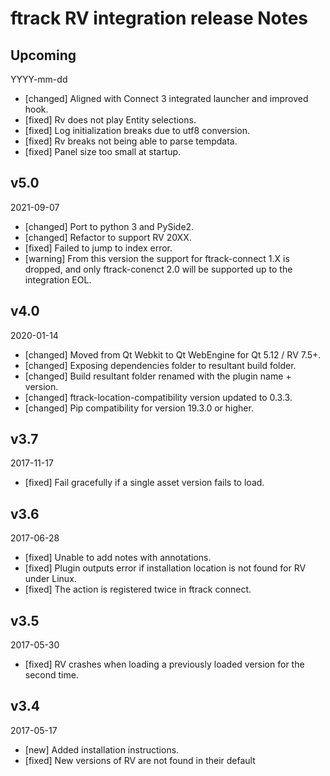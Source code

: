 # ftrack RV integration release Notes

## Upcoming
YYYY-mm-dd

* [changed] Aligned with Connect 3 integrated launcher and improved hook.
* [fixed] Rv does not play Entity selections.
* [fixed] Log initialization breaks due to utf8 conversion.
* [fixed] Rv breaks not being able to parse tempdata.
* [fixed] Panel size too small at startup.

## v5.0
2021-09-07

* [changed] Port to python 3 and PySide2.
* [changed] Refactor to support RV 20XX.
* [fixed] Failed to jump to index error.
* [warning] From this version the support for ftrack-connect 1.X is dropped, and only ftrack-conenct 2.0 will be supported up to the integration EOL.

## v4.0
2020-01-14

* [changed] Moved from Qt Webkit to Qt WebEngine for Qt 5.12 / RV 7.5+.
* [changed] Exposing dependencies folder to resultant build folder.
* [changed] Build resultant folder renamed with the plugin name + version.
* [changed] ftrack-location-compatibility version updated to 0.3.3.
* [changed] Pip compatibility for version 19.3.0 or higher.

## v3.7
2017-11-17

* [fixed] Fail gracefully if a single asset version fails to load.

## v3.6
2017-06-28

* [fixed] Unable to add notes with annotations.
* [fixed] Plugin outputs error if installation location is not found for RV under Linux.
* [fixed] The action is registered twice in ftrack connect.

## v3.5
2017-05-30

* [fixed] RV crashes when loading a previously loaded version for the second time.

## v3.4
2017-05-17

* [new] Added installation instructions.
* [fixed] New versions of RV are not found in their default
